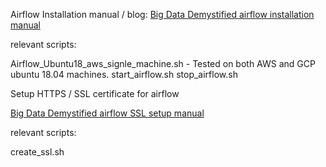 Airflow Installation manual / blog:
 [Big Data Demystified airflow installation manual](https://big-data-demystified.ninja/2018/08/15/airflow-installation-manual-and-workflow-example/)
 
relevant scripts:

Airflow_Ubuntu18_aws_signle_machine.sh - Tested on both AWS and GCP ubuntu 18.04 machines. 
start_airflow.sh
stop_airflow.sh

Setup HTTPS / SSL certificate for airflow 

 [Big Data Demystified airflow SSL setup manual](https://big-data-demystified.ninja/2019/10/07/airflow-setup-of-ssl-certificate-https-example/
)

relevant scripts:

create_ssl.sh
